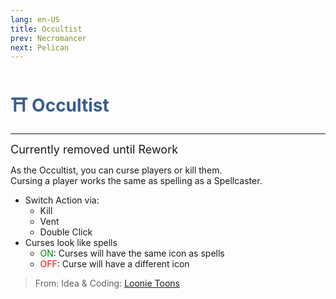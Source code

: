 ```yaml
---
lang: en-US
title: Occultist
prev: Necromancer
next: Pelican
---
```


# <font color="#375d91"> ⛩️ <b>Occultist</b></font> <Badge text="Killing" type="tip" vertical="middle"/>
---
<font size=4em>Currently removed until Rework</font>

As the Occultist, you can curse players or kill them.<br>
Cursing a player works the same as spelling as a Spellcaster.
* Switch Action via:
  * Kill
  * Vent
  * Double Click
* Curses look like spells
  * <font color=green>ON</font>: Curses will have the same icon as spells
  * <font color=red>OFF</font>: Curse will have a different icon

> From: Idea & Coding: [Loonie Toons](https://github.com/Loonie-Toons)